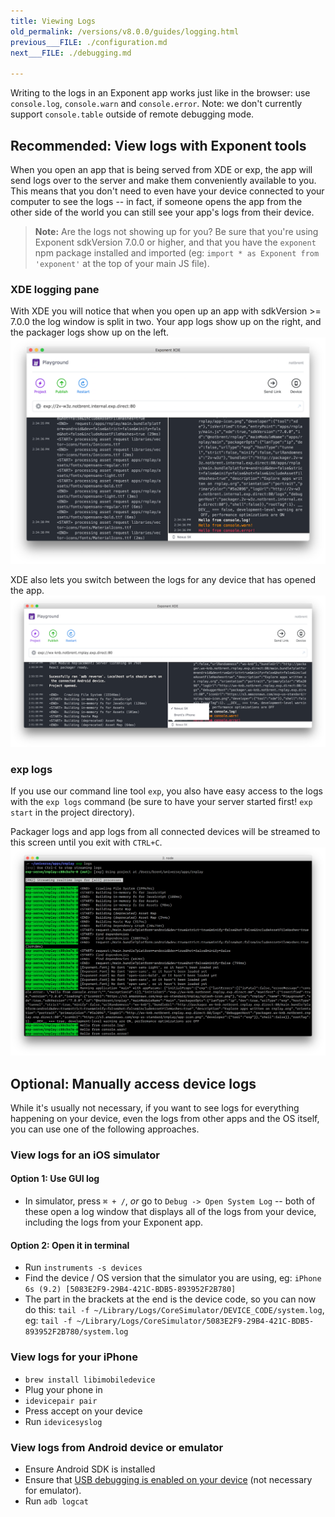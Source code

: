 ```yaml
---
title: Viewing Logs
old_permalink: /versions/v8.0.0/guides/logging.html
previous___FILE: ./configuration.md
next___FILE: ./debugging.md

---
```


Writing to the logs in an Exponent app works just like in the browser: use `console.log`, `console.warn` and `console.error`. Note: we don't currently support `console.table` outside of remote debugging mode.

## Recommended: View logs with Exponent tools

When you open an app that is being served from XDE or exp, the app will send logs over to the server and make them conveniently available to you. This means that you don't need to even have your device connected to your computer to see the logs -- in fact, if someone opens the app from the other side of the world you can still see your app's logs from their device.

> **Note:** Are the logs not showing up for you? Be sure that you're using Exponent sdkVersion 7.0.0 or higher, and that you have the `exponent` npm package installed and imported (eg: `import * as Exponent from 'exponent'` at the top of your main JS file).

### XDE logging pane


With XDE you will notice that when you open up an app with sdkVersion >= 7.0.0 the log window is split in two. Your app logs show up on the right, and the packager logs show up on the left.![XDE window with logs](./xde-logs.png)


XDE also lets you switch between the logs for any device that has opened the app.![XDE window with device picker selected](./xde-logs-device-picker.png)

### exp logs

If you use our command line tool `exp`, you also have easy access to the logs with the `exp logs` command (be sure to have your server started first! `exp start` in the project directory).


Packager logs and app logs from all connected devices will be streamed to this screen until you exit with `CTRL+C`.![Terminal output from running xde logs](./exp-logs.png)

## Optional: Manually access device logs

While it's usually not necessary, if you want to see logs for everything happening on your device, even the logs from other apps and the OS itself, you can use one of the following approaches.

### View logs for an iOS simulator

#### Option 1: Use GUI log

-   In simulator, press `⌘ + /`, _or_ go to `Debug -> Open System Log` -- both of these open a log window that displays all of the logs from your device, including the logs from your Exponent app.

#### Option 2: Open it in terminal

-   Run `instruments -s devices`
-   Find the device / OS version that the simulator you are using, eg: `iPhone 6s (9.2) [5083E2F9-29B4-421C-BDB5-893952F2B780]`
-   The part in the brackets at the end is the device code, so you can now do this: `tail -f ~/Library/Logs/CoreSimulator/DEVICE_CODE/system.log`, eg: `tail -f ~/Library/Logs/CoreSimulator/5083E2F9-29B4-421C-BDB5-893952F2B780/system.log`

### View logs for your iPhone

-   `brew install libimobiledevice`
-   Plug your phone in
-   `idevicepair pair`
-   Press accept on your device
-   Run `idevicesyslog`

### View logs from Android device or emulator

-   Ensure Android SDK is installed
-   Ensure that [USB debugging is enabled on your device](https://developer.android.com/studio/run/device.html#device-developer-options) (not necessary for emulator).
-   Run `adb logcat`
